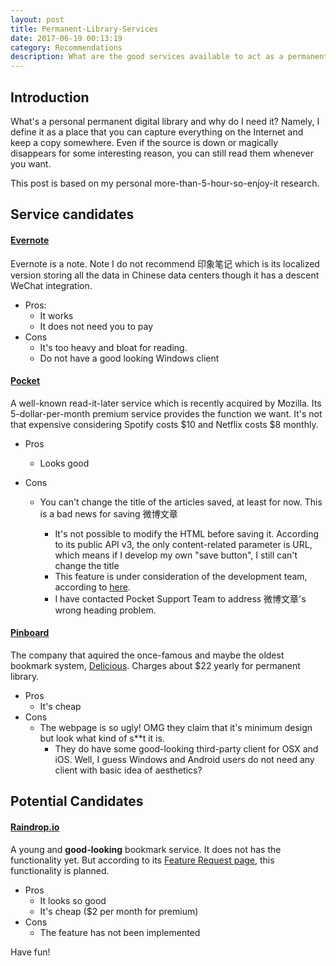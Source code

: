 ```yaml
---
layout: post
title: Permanent-Library-Services
date: 2017-06-19 00:13:19
category: Recommendations
description: What are the good services available to act as a permanent digital library?
---
```


## Introduction

What's a personal permanent digital library and why do I need it? Namely, I define it as a place that you can capture everything on the Internet and  keep a copy somewhere. Even if the source is down or magically disappears for some interesting reason, you  can still read them whenever you want.

This post is based on my personal more-than-5-hour-so-enjoy-it research.

## Service candidates

#### [Evernote](https://evernote.com)

Evernote is a note. Note I do not recommend 印象笔记 which is its localized version storing all the data in Chinese data centers though it has a descent WeChat integration.

- Pros:
  - It works
  - It does not need you to pay
- Cons
  - It's too heavy and bloat for reading.
  - Do not have a good looking Windows client

#### [Pocket](http://getpocket.com)

A well-known read-it-later service which is recently acquired by Mozilla. Its 5-dollar-per-month premium service provides the function we want. It's not that expensive considering Spotify costs $10 and Netflix costs $8 monthly.

- Pros

  - Looks good

- Cons

  - You can't change the title of the articles saved, at least for now. This is a bad news for saving 微博文章

    - It's not possible to modify the HTML before saving it. According to its public API v3, the only content-related parameter is URL, which means if I develop my own "save button", I still can't change the title
    - This feature is under consideration of the development team, according to [here](https://help.getpocket.com/article/1063-pockets-top-feature-requests).
    - I have contacted Pocket Support Team to address 微博文章's wrong heading problem.

#### [Pinboard](https://pinboard.in/)

The company that aquired the once-famous and maybe the oldest bookmark system, [Delicious](https://del.icio.us).  Charges about $22 yearly for permanent library.

- Pros
  - It's cheap
- Cons
  - The webpage is so ugly! OMG they claim that it's minimum design but look what kind of s**t it is. 
    - They do have some good-looking third-party client for OSX and iOS. Well, I guess Windows and Android users do not need any client with basic idea of aesthetics?


## Potential Candidates

#### [Raindrop.io](https://raindrop.io)

A young and **good-looking** bookmark service. It does not has the functionality yet. But according to its [Feature Request page](https://raindropio.canny.io/feature-requests/p/ability-to-cache-websites), this functionality is planned.

- Pros
  - It looks so good
  - It's cheap ($2 per month for premium)
- Cons
  - The feature has not been implemented

Have fun!